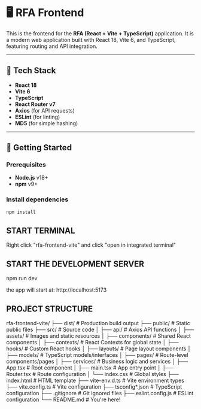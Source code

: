 # 🖥️ RFA Frontend

This is the frontend for the **RFA (React + Vite + TypeScript)** application. It is a modern web application built with React 18, Vite 6, and TypeScript, featuring routing and API integration.

---

## 🔧 Tech Stack

- **React 18**
- **Vite 6**
- **TypeScript**
- **React Router v7**
- **Axios** (for API requests)
- **ESLint** (for linting)
- **MD5** (for simple hashing)

---

## 🚀 Getting Started

### Prerequisites

- **Node.js** v18+
- **npm** v9+

### Install dependencies

```bash
npm install
```

## START TERMINAL
Right click "rfa-frontend-vite" and click "open in integrated terminal"

## START THE DEVELOPMENT SERVER
npm run dev

the app will start at: http://localhost:5173

## PROJECT STRUCTURE
rfa-frontend-vite/
├── dist/                   # Production build output
├── public/                 # Static public files
├── src/                    # Source code
│   ├── api/                # Axios API functions
│   ├── assets/             # Images and static resources
│   ├── components/         # Shared React components
│   ├── contexts/           # React Contexts for global state
│   ├── hooks/              # Custom React hooks
│   ├── layouts/            # Page layout components
│   ├── models/             # TypeScript models/interfaces
│   ├── pages/              # Route-level components/pages
│   ├── services/           # Business logic and services
│   ├── App.tsx             # Root component
│   ├── main.tsx            # App entry point
│   ├── Router.tsx          # Route configuration
│   └── index.css           # Global styles
├── index.html              # HTML template
├── vite-env.d.ts           # Vite environment types
├── vite.config.ts          # Vite configuration
├── tsconfig*.json          # TypeScript configuration
├── .gitignore              # Git ignored files
├── eslint.config.js        # ESLint configuration
└── README.md               # You're here!